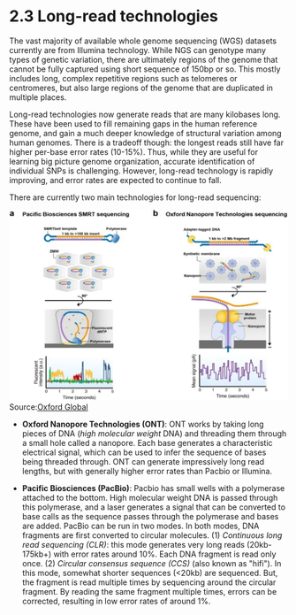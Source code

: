 # 2.3 Long-read technologies

The vast majority of available whole genome sequencing (WGS) datasets currently are from Illumina technology. While NGS can genotype many types of genetic variation, there are ultimately regions of the genome that cannot be fully captured using short sequence of 150bp or so. This mostly includes long, complex repetitive regions such as telomeres or centromeres, but also large regions of the genome that are duplicated in multiple places.

Long-read technologies now generate reads that are many kilobases long. These have been used to fill remaining gaps in the human reference genome, and gain a much deeper knowledge of structural variation among human genomes. There is a tradeoff though: the longest reads still have far higher per-base error rates (10-15%). Thus, while they are useful for learning big picture genome organization, accurate identification of individual SNPs is challenging. However, long-read technology is rapidly improving, and error rates are expected to continue to fall.

There are currently two main technologies for long-read sequencing:

![Long-read technologies](longread_compare.png)
Source:[Oxford Global](https://oxfordglobal.com/omics/resources/advances-in-long-read-dna-sequencing) 

* **Oxford Nanopore Technologies (ONT)**: ONT works by taking long pieces of DNA (*high molecular weight* DNA) and threading them through a small hole called a nanopore. Each base generates a characteristic electrical signal, which can be used to infer the sequence of bases being threaded through. ONT can generate impressively long read lengths, but with generally higher error rates than Pacbio or Illumina.

* **Pacific Biosciences (PacBio)**: Pacbio has small wells with a polymerase attached to the bottom. High molecular weight DNA is passed through this polymerase, and a laser generates a signal that can be converted to base calls as the sequence passes through the polymerase and bases are added. PacBio can be run in two modes. In both modes, DNA fragments are first converted to circular molecules. (1) *Continuous long read sequencing (CLR)*: this mode generates very long reads (20kb-175kb+) with error rates around 10%. Each DNA fragment is read only once. (2) *Circular consensus sequence (CCS)* (also known as "hifi"). In this mode, somewhat shorter sequences (<20kb) are sequenced. But, the fragment is read multiple times by sequencing around the circular fragment. By reading the same fragment multiple times, errors can be corrected, resulting in low error rates of around 1%.
